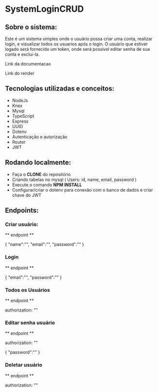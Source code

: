 # SystemLoginCRUD

## Sobre o sistema:

  Este é um sistema simples onde o usuário possa criar uma conta, realizar login, e vizualizar todos os usuarios após o login.
  O usuário que estiver logado será fornecido um token, onde será possivel editar senha de sua conta e exclui-la.

Link da documentacao

Link do render

## Tecnologias utilizadas e conceitos:

* NodeJs
* Knex
* Mysql
* TypeScript
* Express
* UUID
* Dotenv
* Autenticação e autorização
* Router
* JWT

## Rodando localmente:

* Faça o **CLONE** do repositório 
* Criando tabelas no mysql ( Users: id, name, email, password )
* Execute o comando **NPM INSTALL**
* Configurar/criar o dotenv para conexão com o banco de dados e criar chave do JWT

## Endpoints:

### Criar usuário:
  
** endpoint **

  {
    "name":"",
    "email":"",
    "password":""
  }

### Login 

 ** endpoint **
    
   {
      "email":"",
      "password":""
   }
 
 ### Todos os Usuários
 
 ** endpoint **
 
 authorization: ""
 
 ### Editar senha usuário
 
 ** endpoint **
 
 authorization: ""
 
   {
    "password":""
   }
 
 ### Deletar usuário
 
 ** endpoint **
 
 authorization: ""
 
